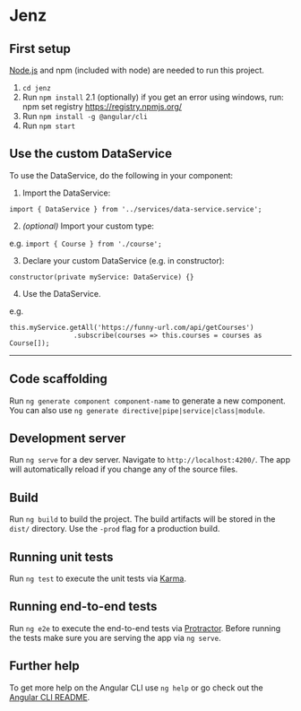 # Jenz

## First setup
[Node.js](https://nodejs.org/en/download/) and npm (included with node) are needed to run this project.
1. `cd jenz`
2. Run `npm install`
2.1 (optionally) if you get an error using windows, run: npm set registry https://registry.npmjs.org/
3. Run `npm install -g @angular/cli`
4. Run `npm start`

## Use the custom DataService
To use the DataService, do the following in your component:
1. Import the DataService:

 `import { DataService } from '../services/data-service.service';`

2. *(optional)* Import your custom type:

 e.g. `import { Course } from './course';`

3. Declare your custom DataService (e.g. in constructor):

 `constructor(private myService: DataService) {}`

4. Use the DataService.

 e.g.
 ```
 this.myService.getAll('https://funny-url.com/api/getCourses')
                 .subscribe(courses => this.courses = courses as Course[]);
 ```

---

## Code scaffolding

Run `ng generate component component-name` to generate a new component. You can also use `ng generate directive|pipe|service|class|module`.

## Development server

Run `ng serve` for a dev server. Navigate to `http://localhost:4200/`. The app will automatically reload if you change any of the source files.

## Build

Run `ng build` to build the project. The build artifacts will be stored in the `dist/` directory. Use the `-prod` flag for a production build.

## Running unit tests

Run `ng test` to execute the unit tests via [Karma](https://karma-runner.github.io).

## Running end-to-end tests

Run `ng e2e` to execute the end-to-end tests via [Protractor](http://www.protractortest.org/).
Before running the tests make sure you are serving the app via `ng serve`.

## Further help

To get more help on the Angular CLI use `ng help` or go check out the [Angular CLI README](https://github.com/angular/angular-cli/blob/master/README.md).
